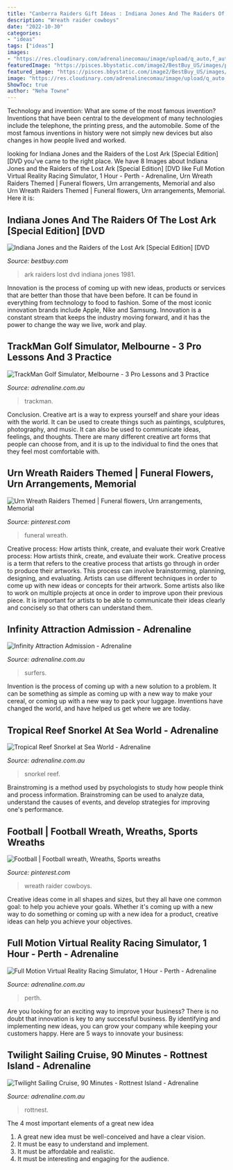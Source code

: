 ```yaml
---
title: "Canberra Raiders Gift Ideas : Indiana Jones And The Raiders Of The Lost Ark [special Edition] [dvd"
description: "Wreath raider cowboys"
date: "2022-10-30"
categories:
- "ideas"
tags: ["ideas"]
images:
- "https://res.cloudinary.com/adrenalinecomau/image/upload/q_auto,f_auto/v1558496401/adventures/eps_3318.jpg"
featuredImage: "https://pisces.bbystatic.com/image2/BestBuy_US/images/products/8773/8773179_so.jpg"
featured_image: "https://pisces.bbystatic.com/image2/BestBuy_US/images/products/8773/8773179_so.jpg"
image: "https://res.cloudinary.com/adrenalinecomau/image/upload/q_auto,f_auto/v1564710186/adventures/eps_5280.jpg"
ShowToc: true
author: "Neha Towne"
---
```



Technology and invention: What are some of the most famous invention?
Inventions that have been central to the development of many technologies include the telephone, the printing press, and the automobile. Some of the most famous inventions in history were not simply new devices but also changes in how people lived and worked.

	

		
looking for Indiana Jones and the Raiders of the Lost Ark [Special Edition] [DVD you've came to the right place. We have 8 Images about Indiana Jones and the Raiders of the Lost Ark [Special Edition] [DVD like Full Motion Virtual Reality Racing Simulator, 1 Hour - Perth - Adrenaline, Urn Wreath Raiders Themed | Funeral flowers, Urn arrangements, Memorial and also Urn Wreath Raiders Themed | Funeral flowers, Urn arrangements, Memorial. Here it is:
		
    
## Indiana Jones And The Raiders Of The Lost Ark [Special Edition] [DVD

<img loading=lazy src="https://pisces.bbystatic.com/image2/BestBuy_US/images/products/8773/8773179_so.jpg" onerror="this.onerror=null;this.src='https://tse1.mm.bing.net/th?id=OIP.CDcg9kWAhbymaJsKrFXrBgHaKf&amp;pid=15.1';" alt="Indiana Jones and the Raiders of the Lost Ark [Special Edition] [DVD">

_Source: bestbuy.com_

>ark raiders lost dvd indiana jones 1981. 

	

Innovation is the process of coming up with new ideas, products or services that are better than those that have been before. It can be found in everything from technology to food to fashion. Some of the most iconic innovation brands include Apple, Nike and Samsung. Innovation is a constant stream that keeps the industry moving forward, and it has the power to change the way we live, work and play.

    
## TrackMan Golf Simulator, Melbourne - 3 Pro Lessons And 3 Practice

<img loading=lazy src="https://res.cloudinary.com/adrenalinecomau/image/upload/q_auto,f_auto/v1558496401/adventures/eps_3318.jpg" onerror="this.onerror=null;this.src='https://tse4.mm.bing.net/th?id=OIP.Bwm88guFHXgJ4iyb3J_YrQHaEb&amp;pid=15.1';" alt="TrackMan Golf Simulator, Melbourne - 3 Pro Lessons and 3 Practice">

_Source: adrenaline.com.au_

>trackman. 

	

Conclusion.
Creative art is a way to express yourself and share your ideas with the world. It can be used to create things such as paintings, sculptures, photography, and music. It can also be used to communicate ideas, feelings, and thoughts. There are many different creative art forms that people can choose from, and it is up to the individual to find the ones that they feel most comfortable with.

    
## Urn Wreath Raiders Themed | Funeral Flowers, Urn Arrangements, Memorial

<img loading=lazy src="https://i.pinimg.com/originals/b6/36/64/b63664739823e1a46d00444adccb5e74.jpg" onerror="this.onerror=null;this.src='https://tse4.mm.bing.net/th?id=OIP.jTqBmaEKvOOIJNOjNpJYwgHaJ4&amp;pid=15.1';" alt="Urn Wreath Raiders Themed | Funeral flowers, Urn arrangements, Memorial">

_Source: pinterest.com_

>funeral wreath. 

	

Creative process: How artists think, create, and evaluate their work
Creative process: How artists think, create, and evaluate their work.
Creative process is a term that refers to the creative process that artists go through in order to produce their artworks. This process can involve brainstorming, planning, designing, and evaluating. Artists can use different techniques in order to come up with new ideas or concepts for their artwork. Some artists also like to work on multiple projects at once in order to improve upon their previous piece. It is important for artists to be able to communicate their ideas clearly and concisely so that others can understand them.

    
## Infinity Attraction Admission - Adrenaline

<img loading=lazy src="https://res.cloudinary.com/adrenalinecomau/image/upload/q_auto,f_auto/v1564710186/adventures/eps_5280.jpg" onerror="this.onerror=null;this.src='https://tse3.mm.bing.net/th?id=OIP.AOpvYwykVNef2cMUAkT80wHaE8&amp;pid=15.1';" alt="Infinity Attraction Admission - Adrenaline">

_Source: adrenaline.com.au_

>surfers. 

	

Invention is the process of coming up with a new solution to a problem. It can be something as simple as coming up with a new way to make your cereal, or coming up with a new way to pack your luggage. Inventions have changed the world, and have helped us get where we are today.

    
## Tropical Reef Snorkel At Sea World - Adrenaline

<img loading=lazy src="https://res.cloudinary.com/adrenalinecomau/image/upload/q_auto,f_auto/v1547126693/adventures/eps_1050.jpg" onerror="this.onerror=null;this.src='https://tse2.mm.bing.net/th?id=OIP.gUKrnlR4ME0nmXWhOr6wigHaE8&amp;pid=15.1';" alt="Tropical Reef Snorkel at Sea World - Adrenaline">

_Source: adrenaline.com.au_

>snorkel reef. 

	

Brainstroming is a method used by psychologists to study how people think and process information. Brainstroming can be used to analyze data, understand the causes of events, and develop strategies for improving one's performance.

    
## Football | Football Wreath, Wreaths, Sports Wreaths

<img loading=lazy src="https://i.pinimg.com/originals/b9/c3/4c/b9c34c748486160fee7ebd3f115a554a.jpg" onerror="this.onerror=null;this.src='https://tse3.mm.bing.net/th?id=OIP.6r2UxpHOqJQNVTPeyWA8nwHaJ4&amp;pid=15.1';" alt="Football | Football wreath, Wreaths, Sports wreaths">

_Source: pinterest.com_

>wreath raider cowboys. 

	

Creative ideas come in all shapes and sizes, but they all have one common goal: to help you achieve your goals. Whether it's coming up with a new way to do something or coming up with a new idea for a product, creative ideas can help you achieve your objectives.

    
## Full Motion Virtual Reality Racing Simulator, 1 Hour - Perth - Adrenaline

<img loading=lazy src="https://res.cloudinary.com/adrenalinecomau/image/upload/q_auto,f_auto/v1625549162/adventures/eps_14924.jpg" onerror="this.onerror=null;this.src='https://tse3.mm.bing.net/th?id=OIP.q5LJpwrEjaFJJ-7UMZIznQHaEK&amp;pid=15.1';" alt="Full Motion Virtual Reality Racing Simulator, 1 Hour - Perth - Adrenaline">

_Source: adrenaline.com.au_

>perth. 

	

Are you looking for an exciting way to improve your business? There is no doubt that innovation is key to any successful business. By identifying and implementing new ideas, you can grow your company while keeping your customers happy. Here are 5 ways to innovate your business: 

    
## Twilight Sailing Cruise, 90 Minutes - Rottnest Island - Adrenaline

<img loading=lazy src="https://res.cloudinary.com/adrenalinecomau/image/upload/q_auto,f_auto/v1566199619/adventures/eps_5494.jpg" onerror="this.onerror=null;this.src='https://tse3.mm.bing.net/th?id=OIP.e57RL_6Kbyh9bxvBbpDZ6QHaE8&amp;pid=15.1';" alt="Twilight Sailing Cruise, 90 Minutes - Rottnest Island - Adrenaline">

_Source: adrenaline.com.au_

>rottnest. 

	

The 4 most important elements of a great new idea
1. A great new idea must be well-conceived and have a clear vision.
2. It must be easy to understand and implement.
3. It must be affordable and realistic.
4. It must be interesting and engaging for the audience.

